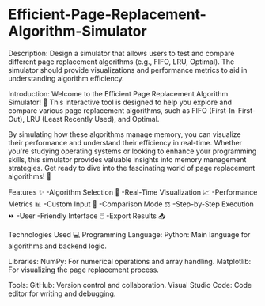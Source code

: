 # Efficient-Page-Replacement-Algorithm-Simulator
Description: Design a simulator that allows users to test and compare different page replacement algorithms (e.g., FIFO, LRU, Optimal). The simulator should provide visualizations and performance metrics to aid in understanding algorithm efficiency.

Introduction:
Welcome to the Efficient Page Replacement Algorithm Simulator! 🎉 This interactive tool is designed to help you explore and compare various page replacement algorithms, such as FIFO (First-In-First-Out), LRU (Least Recently Used), and Optimal.

By simulating how these algorithms manage memory, you can visualize their performance and understand their efficiency in real-time. Whether you're studying operating systems or looking to enhance your programming skills, this simulator provides valuable insights into memory management strategies. Get ready to dive into the fascinating world of page replacement algorithms! 🚀

Features ✨
-Algorithm Selection 🔄
-Real-Time Visualization 📈
-Performance Metrics 📊
-Custom Input 📝
-Comparison Mode ⚖️
-Step-by-Step Execution ⏩
-User -Friendly Interface 🖱️
-Export Results 📥

Technologies Used 💻
Programming Language:
Python: Main language for algorithms and backend logic.

Libraries:
NumPy: For numerical operations and array handling.
Matplotlib: For visualizing the page replacement process.

Tools:
GitHub: Version control and collaboration.
Visual Studio Code: Code editor for writing and debugging.
